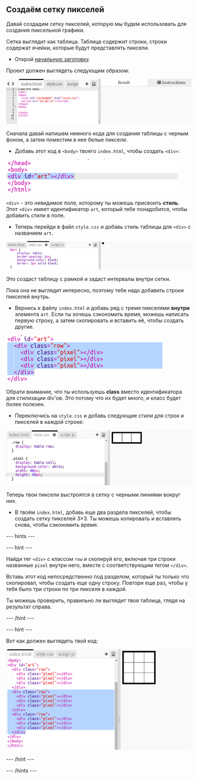 ## Создаём сетку пикселей

Давай создадим сетку пикселей, которую мы будем использовать для создания пиксельной графики.

Сетка выглядит как таблица. Таблица содержит строки, строки содержат ячейки, которые будут представлять пиксели.

+ Открой [начальную заготовку](http://jumpto.cc/web-pixel).

Проект должен выглядеть следующим образом:

![снимок экрана](images/pixel-starter.png)

Сначала давай напишем немного кода для создания таблицы с черным фоном, а затем поместим в нее белые пиксели.

+ Добавь этот код в `<body>` твоего `index.html`, чтобы создать `<div>`:

![снимок экрана](images/pixel-art-art.png)

`<div>` - это невидимое поле, которому ты можешь присвоить **стиль**. Этот `<div>` имеет идентификатор `art`, который тебе понадобится, чтобы добавить стили в поле.

+ Теперь перейди в файл `style.css` и добавь стиль таблицы для `<div>` с названием `art`.

![снимок экрана](images/pixel-art-style.png)

Это создаст таблицу с рамкой и задаст интервалы внутри сетки.

Пока она не выглядит интересно, поэтому тебе надо добавить строки пикселей внутрь.

+ Вернись к файлу `index.html` и добавь ряд с тремя пикселями **внутри** элемента `art`. Если ты хочешь сэкономить время, можешь написать первую строку, а затем скопировать и вставить её, чтобы создать другие.

![снимок экрана](images/pixel-art-row.png)

Обрати внимание, что ты используешь **class** вместо идентификатора для стилизации div'ов. Это потому что их будет много, и класс будет более полезен.

+ Переключись на `style.css` и добавь следующие стили для строк и пикселей в каждой строке:

![снимок экрана](images/pixel-art-row-style.png)

Теперь твои пиксели выстроятся в сетку с черными линиями вокруг них.

+ В твоём `index.html`, добавь еще два раздела пикселей, чтобы создать сетку пикселей 3×3. Ты можешь копировать и вставлять снова, чтобы сэкономить время.

\--- hints \---

\--- hint \---

Найди тег `<div>` с классом `row` и скопируй его, включая три строки названные `pixel` внутри него, вместе с соответствующим тегом `</div>`.

Вставь этот код непосредственно под разделом, который ты только что скопировал, чтобы создать еще одну строку. Повтори еще раз, чтобы у тебя было три строки по три пикселя в каждой.

Ты можешь проверить, правильно ли выглядит твоя таблица, глядя на результат справа.

\--- /hint \---

\--- hint \---

Вот как должен выглядеть твой код:

![снимок экрана](images/pixel-art-grid-3.png)

\--- /hint \---

\--- /hints \---